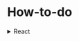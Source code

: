 # How-to-do

<details>
<summary>React</summary>
  <ul>
  <li>
    <h1>How to change React Element to HTMLElement</h1>

        const ReactElement = <div>Hello World</div>
        const root = document.createElement("div");
        
        root.id = "root";
        
        const newRoot = createRoot(root);
        newRoot.render(ReactElement);
        
        console.log(root); // it wil return that rendered HTMLElement
        
  </li>
  </ul>
</details>
